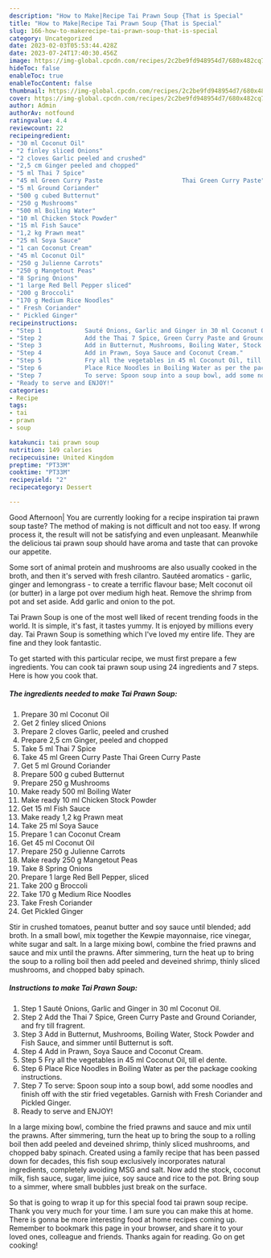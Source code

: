 ```yaml
---
description: "How to Make|Recipe Tai Prawn Soup {That is Special"
title: "How to Make|Recipe Tai Prawn Soup {That is Special"
slug: 166-how-to-makerecipe-tai-prawn-soup-that-is-special
category: Uncategorized
date: 2023-02-03T05:53:44.428Z
date: 2023-07-24T17:40:30.456Z
image: https://img-global.cpcdn.com/recipes/2c2be9fd948954d7/680x482cq70/tai-prawn-soup-recipe-main-photo.jpg
hideToc: false
enableToc: true
enableTocContent: false
thumbnail: https://img-global.cpcdn.com/recipes/2c2be9fd948954d7/680x482cq70/tai-prawn-soup-recipe-main-photo.jpg
cover: https://img-global.cpcdn.com/recipes/2c2be9fd948954d7/680x482cq70/tai-prawn-soup-recipe-main-photo.jpg
author: Admin
authorAv: notfound
ratingvalue: 4.4
reviewcount: 22
recipeingredient:
- "30 ml Coconut Oil"
- "2 finley sliced Onions"
- "2 cloves Garlic peeled and crushed"
- "2,5 cm Ginger peeled and chopped"
- "5 ml Thai 7 Spice"
- "45 ml Green Curry Paste                      Thai Green Curry Paste"
- "5 ml Ground Coriander"
- "500 g cubed Butternut"
- "250 g Mushrooms"
- "500 ml Boiling Water"
- "10 ml Chicken Stock Powder"
- "15 ml Fish Sauce"
- "1,2 kg Prawn meat"
- "25 ml Soya Sauce"
- "1 can Coconut Cream"
- "45 ml Coconut Oil"
- "250 g Julienne Carrots"
- "250 g Mangetout Peas"
- "8 Spring Onions"
- "1 large Red Bell Pepper sliced"
- "200 g Broccoli"
- "170 g Medium Rice Noodles"
- " Fresh Coriander"
- " Pickled Ginger"
recipeinstructions:
- "Step 1            Sauté Onions, Garlic and Ginger in 30 ml Coconut Oil."
- "Step 2            Add the Thai 7 Spice, Green Curry Paste and Ground Coriander, and fry till fragrent."
- "Step 3            Add in Butternut, Mushrooms, Boiling Water, Stock Powder and Fish Sauce, and simmer until Butternut is soft."
- "Step 4            Add in Prawn, Soya Sauce and Coconut Cream."
- "Step 5            Fry all the vegetables in 45 ml Coconut Oil, till el dente."
- "Step 6            Place Rice Noodles in Boiling Water as per the package cooking instructions."
- "Step 7            To serve: Spoon soup into a soup bowl, add some noodles and finish off with the stir fried vegetables. Garnish with Fresh Coriander and Pickled Ginger."
- "Ready to serve and ENJOY!"
categories:
- Recipe
tags:
- tai
- prawn
- soup

katakunci: tai prawn soup 
nutrition: 149 calories
recipecuisine: United Kingdom
preptime: "PT33M"
cooktime: "PT33M"
recipeyield: "2"
recipecategory: Dessert

---
```



Good Afternoon| You are currently looking for a recipe inspiration tai prawn soup taste? The method of making is not difficult and not too easy. If wrong process it, the result will not be satisfying and even unpleasant. Meanwhile the delicious tai prawn soup should have aroma and taste that can provoke our appetite.





Some sort of animal protein and mushrooms are also usually cooked in the broth, and then it&#39;s served with fresh cilantro. Sautéed aromatics - garlic, ginger and lemongrass - to create a terrific flavour base; Melt coconut oil (or butter) in a large pot over medium high heat. Remove the shrimp from pot and set aside. Add garlic and onion to the pot.

Tai Prawn Soup is one of the most well liked of recent trending foods in the world. It is simple, it's fast, it tastes yummy. It is enjoyed by millions every day. Tai Prawn Soup is something which I've loved my entire life. They are fine and they look fantastic.


To get started with this particular recipe, we must first prepare a few ingredients. You can cook tai prawn soup using 24 ingredients and 7 steps. Here is how you cook that.

<!--inarticleads1-->

##### The ingredients needed to make Tai Prawn Soup:

1. Prepare 30 ml Coconut Oil
1. Get 2 finley sliced Onions
1. Prepare 2 cloves Garlic, peeled and crushed
1. Prepare 2,5 cm Ginger, peeled and chopped
1. Take 5 ml Thai 7 Spice
1. Take 45 ml Green Curry Paste                      Thai Green Curry Paste
1. Get 5 ml Ground Coriander
1. Prepare 500 g cubed Butternut
1. Prepare 250 g Mushrooms
1. Make ready 500 ml Boiling Water
1. Make ready 10 ml Chicken Stock Powder
1. Get 15 ml Fish Sauce
1. Make ready 1,2 kg Prawn meat
1. Take 25 ml Soya Sauce
1. Prepare 1 can Coconut Cream
1. Get 45 ml Coconut Oil
1. Prepare 250 g Julienne Carrots
1. Make ready 250 g Mangetout Peas
1. Take 8 Spring Onions
1. Prepare 1 large Red Bell Pepper, sliced
1. Take 200 g Broccoli
1. Take 170 g Medium Rice Noodles
1. Take  Fresh Coriander
1. Get  Pickled Ginger


Stir in crushed tomatoes, peanut butter and soy sauce until blended; add broth. In a small bowl, mix together the Kewpie mayonnaise, rice vinegar, white sugar and salt. In a large mixing bowl, combine the fried prawns and sauce and mix until the prawns. After simmering, turn the heat up to bring the soup to a rolling boil then add peeled and deveined shrimp, thinly sliced mushrooms, and chopped baby spinach. 

<!--inarticleads2-->

##### Instructions to make Tai Prawn Soup:

1. Step 1            Sauté Onions, Garlic and Ginger in 30 ml Coconut Oil.
1. Step 2            Add the Thai 7 Spice, Green Curry Paste and Ground Coriander, and fry till fragrent.
1. Step 3            Add in Butternut, Mushrooms, Boiling Water, Stock Powder and Fish Sauce, and simmer until Butternut is soft.
1. Step 4            Add in Prawn, Soya Sauce and Coconut Cream.
1. Step 5            Fry all the vegetables in 45 ml Coconut Oil, till el dente.
1. Step 6            Place Rice Noodles in Boiling Water as per the package cooking instructions.
1. Step 7            To serve: Spoon soup into a soup bowl, add some noodles and finish off with the stir fried vegetables. Garnish with Fresh Coriander and Pickled Ginger.
1. Ready to serve and ENJOY!

In a large mixing bowl, combine the fried prawns and sauce and mix until the prawns. After simmering, turn the heat up to bring the soup to a rolling boil then add peeled and deveined shrimp, thinly sliced mushrooms, and chopped baby spinach. Created using a family recipe that has been passed down for decades, this fish soup exclusively incorporates natural ingredients, completely avoiding MSG and salt. Now add the stock, coconut milk, fish sauce, sugar, lime juice, soy sauce and rice to the pot. Bring soup to a simmer, where small bubbles just break on the surface. 

So that is going to wrap it up for this special food tai prawn soup recipe. Thank you very much for your time. I am sure you can make this at home. There is gonna be more interesting food at home recipes coming up. Remember to bookmark this page in your browser, and share it to your loved ones, colleague and friends. Thanks again for reading. Go on get cooking!
